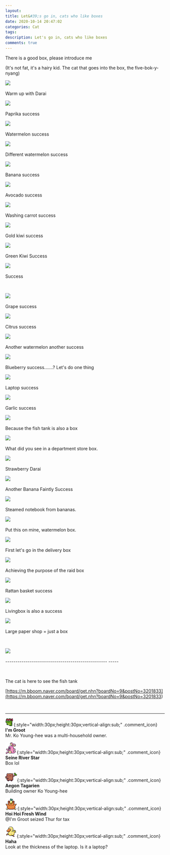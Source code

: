 ```yaml
---
layout: 
title: Let&#39;s go in, cats who like boxes
date: 2020-10-14 20:47:02
categories: Cat
tags: 
description: Let's go in, cats who like boxes
comments: true
---
```


There is a good box, please introduce me

(It's not fat, it's a hairy kid. The cat that goes into the box, the five-bok-y-nyang)

![](https://blog.kakaocdn.net/dn/nLS0i/btqKSgLCexK/WYx2oJ8jeg0ySAlItvqMeK/img.jpg)

Warm up with Darai

![](https://blog.kakaocdn.net/dn/dujqR9/btqKSVmV3X5/pkdOPxGEK5b4NGjZ3uEzdk/img.jpg)

Paprika success

![](https://blog.kakaocdn.net/dn/bbCvwn/btqKRsThN6g/hmvCPySE7A0Qzlzfe8FJmK/img.jpg)

Watermelon success

![](https://blog.kakaocdn.net/dn/bmb6Ol/btqKRtkiJU9/uWPXbDj7plUBOKhPGKB221/img.jpg)

Different watermelon success

![](https://blog.kakaocdn.net/dn/dvEAZn/btqKPVamR8y/hb7ubMkaj2DNKbeHCkKjHk/img.jpg)

Banana success

![](https://blog.kakaocdn.net/dn/zhSBr/btqKSVtEviZ/3KKeiK0FzsI3794yJvUnl1/img.jpg)

Avocado success

![](https://blog.kakaocdn.net/dn/ZQp2p/btqKWXjWm2s/fp4lVuMkwvxadubMuApLM1/img.jpg)

Washing carrot success

![](https://blog.kakaocdn.net/dn/R81ld/btqKWXxs8nz/gmaY5zA6Efg3ASfJ626D50/img.jpg)

Gold kiwi success

![](https://blog.kakaocdn.net/dn/O1mLs/btqKPTwN8FM/4OkV770a46V0dDrveUumT1/img.jpg)

Green Kiwi Success

![](https://blog.kakaocdn.net/dn/35HFP/btqKTGXktP1/aD1DGYbjQeTjdpLdHVYYU1/img.jpg)

Success

​

![](https://blog.kakaocdn.net/dn/oGGu7/btqKXiBovWp/ZIF7CNPbC3xl8trZnWGvc0/img.jpg)

Grape success

![](https://blog.kakaocdn.net/dn/TqvC3/btqKTGXkr1u/J0Cj89XPiykHwpeYkn0eQK/img.jpg)

Citrus success

![](https://blog.kakaocdn.net/dn/batZww/btqKROIzPsw/CUE4BlmHiKQve7ktVmAaok/img.jpg)

Another watermelon another success

![](https://blog.kakaocdn.net/dn/cqPQiJ/btqKWXK16iP/cxXt5uEEJy0G2SsDUZm831/img.jpg)

Blueberry success.......? Let's do one thing

![](https://blog.kakaocdn.net/dn/IH7J6/btqKPTwNWRN/fYuy4w0HVL67sUCpBdCAj0/img.jpg)

Laptop success

![](https://blog.kakaocdn.net/dn/blppdC/btqKVPGtk5e/g28dz0ABY17tja15wqWyvK/img.jpg)

Garlic success

![](https://blog.kakaocdn.net/dn/xTCts/btqKPVamWCU/fu9cKhqhJjtUT7prJhXiK0/img.jpg)

Because the fish tank is also a box

![](https://blog.kakaocdn.net/dn/bVAi5P/btqKSXkIn9j/EBRfO122VyKgk0VVFYQbw0/img.jpg)

What did you see in a department store box.

![](https://blog.kakaocdn.net/dn/cUYh2H/btqKVOt45c9/l8C1JkcAUmuM9BRmQTivX0/img.jpg)

Strawberry Darai

![](https://blog.kakaocdn.net/dn/dbafpa/btqKRtkiLTq/EjmC40FY5QdKp3jMf0t0IK/img.jpg)

Another Banana Faintly Success

![](https://blog.kakaocdn.net/dn/XWeWE/btqKTFKRd6s/lsl4CTfnR3stVx4p47DcvK/img.jpg)

Steamed notebook from bananas.

![](https://blog.kakaocdn.net/dn/EFjpd/btqKTFKRfbF/3iTjhLzZYUjvlSAtzbP5m1/img.jpg)

Put this on mine, watermelon box.

![](https://blog.kakaocdn.net/dn/bUo3gZ/btqKTGC3yGx/1IUmi8pOk0P1MFuklZkS90/img.jpg)

First let's go in the delivery box

![](https://blog.kakaocdn.net/dn/Du51W/btqKSW7d2cM/2K5BVhUpqWjkirpBCAkKHk/img.jpg)

Achieving the purpose of the raid box

![](https://blog.kakaocdn.net/dn/bQGDP1/btqKRsZYE86/0YDjAGJck36lGbala5VZqK/img.jpg)

Rattan basket success

![](https://blog.kakaocdn.net/dn/DLLrb/btqKWXK19Jk/nYT6Ev2Xcd2qf0DrcgOInK/img.jpg)

Livingbox is also a success

![](https://blog.kakaocdn.net/dn/n2mPe/btqKWV7vT8O/AQtmqVct0s0yDMQZKWv1ok/img.jpg)

Large paper shop = just a box

​

![](https://blog.kakaocdn.net/dn/G1NIa/btqKRssejwB/egcTZf0BumZ9V4F8cdgTDK/img.jpg)

\-------------------------------------------------- -----

​

The cat is here to see the fish tank

[https://m.bboom.naver.com/board/get.nhn?boardNo=9&postNo=3201833](<https://m.bboom.naver.com/board/get.nhn?boardNo=9&postNo=3201833>)

​

* * *

![comment](/assets/character/frog.png){:style="width:30px;height:30px;vertical-align:sub;" .comment_icon} **I'm Groot**  
Mr. Ko Young-hee was a multi-household owner.   
  
![comment](/assets/character/bunny.png){:style="width:30px;height:30px;vertical-align:sub;" .comment_icon} **Seine River Star**  
Box lol   
  
![comment](/assets/character/trunk.png){:style="width:30px;height:30px;vertical-align:sub;" .comment_icon} **Aegon Tagarien**  
Building owner Ko Young-hee   
  
![comment](/assets/character/bird.png){:style="width:30px;height:30px;vertical-align:sub;" .comment_icon} **Hoi Hoi Fresh Wind**  
@I'm Groot seized Thur for tax  
  
![comment](/assets/character/duck.png){:style="width:30px;height:30px;vertical-align:sub;" .comment_icon} **Haha**  
Look at the thickness of the laptop. Is it a laptop?  
  

